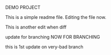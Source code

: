 DEMO PROJECT

This is a simple readme file.
Editing the file now.

This is another edit when diff

update for branching
NOW FOR BRANCHING

this is 1st update on very-bad branch
